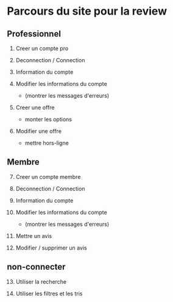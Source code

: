 # Parcours du site pour la review

## Professionnel

1. Creer un compte pro

2. Deconnection / Connection 

3. Information du compte

4. Modifier les informations du compte 
    + (montrer les messages d'erreurs)

5. Creer une offre
    + monter les options

6. Modifier une offre
    + mettre hors-ligne 


## Membre
     
7. Creer un compte membre

8. Deconnection / Connection 

9. Information du compte

10. Modifier les informations du compte 
    + (montrer les messages d'erreurs)

11. Mettre un avis 

12. Modifier / supprimer un avis 



## non-connecter

13. Utiliser la recherche

14. Utiliser les filtres et les tris
